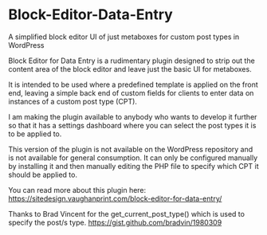 # Block-Editor-Data-Entry
A simplified block editor UI of just metaboxes for custom post types in WordPress

Block Editor for Data Entry is a rudimentary plugin designed to strip out the content area of the block editor and leave just the basic UI for metaboxes.

It is intended to be used where a predefined template is applied on the front end, leaving a simple back end of custom fields for clients to enter data on instances of a custom post type (CPT).

I am making the plugin available to anybody who wants to develop it further so that it has a settings dashboard where you can select the post types it is to be applied to.

This version of the plugin is not available on the WordPress repository and is not available for general consumption. It can only be configured manually by installing it and then manually editing the PHP file to specify which CPT it should be applied to.

You can read more about this plugin here: https://sitedesign.vaughanprint.com/block-editor-for-data-entry/

Thanks to Brad Vincent for the get_current_post_type() which is used to specify the post/s type. https://gist.github.com/bradvin/1980309
